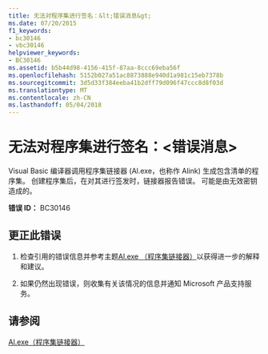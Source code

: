 ```yaml
---
title: 无法对程序集进行签名：&lt;错误消息&gt;
ms.date: 07/20/2015
f1_keywords:
- bc30146
- vbc30146
helpviewer_keywords:
- BC30146
ms.assetid: b5b44d98-4156-415f-87aa-8ccc69eba56f
ms.openlocfilehash: 5152b027a51ac8873888e940d1a981c15eb7378b
ms.sourcegitcommit: 3d5d33f384eeba41b2dff79d096f47ccc8d8f03d
ms.translationtype: MT
ms.contentlocale: zh-CN
ms.lasthandoff: 05/04/2018
---
```

# <a name="unable-to-sign-assembly-lterror-messagegt"></a>无法对程序集进行签名：&lt;错误消息&gt;
Visual Basic 编译器调用程序集链接器 (Al.exe，也称作 Alink) 生成包含清单的程序集。 创建程序集后，在对其进行签发时，链接器报告错误。 可能是由无效密钥造成的。  
  
 **错误 ID：** BC30146  
  
## <a name="to-correct-this-error"></a>更正此错误  
  
1.  检查引用的错误信息并参考主题[Al.exe （程序集链接器）](../../framework/tools/al-exe-assembly-linker.md)以获得进一步的解释和建议。  
  
2.  如果仍然出现错误，则收集有关该情况的信息并通知 Microsoft 产品支持服务。  
  
## <a name="see-also"></a>请参阅  
  [Al.exe（程序集链接器）](../../framework/tools/al-exe-assembly-linker.md)   


